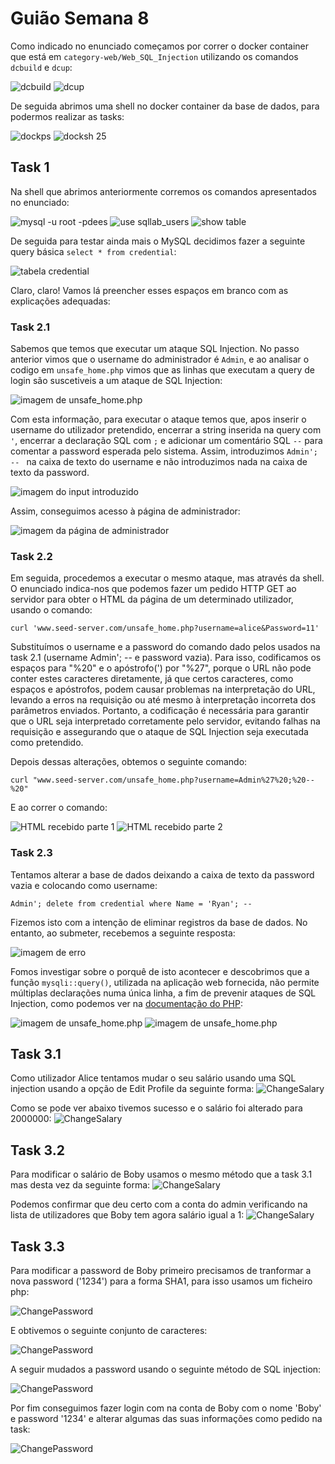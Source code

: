 # Guião Semana 8
Como indicado no enunciado começamos por correr o docker container que está em `category-web/Web_SQL_Injection` utilizando os comandos `dcbuild` e `dcup`:

![dcbuild](https://git.fe.up.pt/fsi/fsi2324/logs/l06g07/-/raw/main/images/sqli_00.png)
![dcup](https://git.fe.up.pt/fsi/fsi2324/logs/l06g07/-/raw/main/images/sqli_01.png)

De seguida abrimos uma shell no docker container da base de dados, para podermos realizar as tasks:

![dockps](https://git.fe.up.pt/fsi/fsi2324/logs/l06g07/-/raw/main/images/sqli_02.png)
![docksh 25](https://git.fe.up.pt/fsi/fsi2324/logs/l06g07/-/raw/main/images/sqli_03.png)


## Task 1
Na shell que abrimos anteriormente corremos os comandos apresentados no enunciado:

![mysql -u root -pdees](https://git.fe.up.pt/fsi/fsi2324/logs/l06g07/-/raw/main/images/sqli_045.png)
![use sqllab_users](https://git.fe.up.pt/fsi/fsi2324/logs/l06g07/-/raw/main/images/sqli_04.png)
![show table](https://git.fe.up.pt/fsi/fsi2324/logs/l06g07/-/raw/main/images/sqli_05.png)

De seguida para testar ainda mais o MySQL decidimos fazer a seguinte query básica `select * from credential`:

![tabela credential](https://git.fe.up.pt/fsi/fsi2324/logs/l06g07/-/raw/main/images/sqli_06.png)

Claro, claro! Vamos lá preencher esses espaços em branco com as explicações adequadas:

### Task 2.1
Sabemos que temos que executar um ataque SQL Injection. No passo anterior vimos que o username do administrador é `Admin`, e ao analisar o codigo em `unsafe_home.php` vimos que as linhas que executam a query de login são suscetiveis a um ataque de SQL Injection:

![imagem de unsafe_home.php](https://git.fe.up.pt/fsi/fsi2324/logs/l06g07/-/raw/main/images/sqli_13.png)

Com esta informação, para executar o ataque temos que, apos inserir o username do utilizador pretendido, encerrar a string inserida na query com `'`, encerrar a declaração SQL com `;` e adicionar um comentário SQL `--` para comentar a password esperada pelo sistema.
Assim, introduzimos `Admin'; -- ` na caixa de texto do username e não introduzimos nada na caixa de texto da password.

![imagem do input introduzido](https://git.fe.up.pt/fsi/fsi2324/logs/l06g07/-/raw/main/images/sqli_07.png)

Assim, conseguimos acesso à página de administrador:

![imagem da página de administrador](https://git.fe.up.pt/fsi/fsi2324/logs/l06g07/-/raw/main/images/sqli_08.png)

### Task 2.2
Em seguida, procedemos a executar o mesmo ataque, mas através da shell. O enunciado indica-nos que podemos fazer um pedido HTTP GET ao servidor para obter o HTML da página de um determinado utilizador, usando o comando:

```
curl 'www.seed-server.com/unsafe_home.php?username=alice&Password=11'
```

Substituímos o username e a password do comando dado pelos usados na task 2.1 (username Admin'; -- e password vazia). Para isso, codificamos os espaços para "%20" e o apóstrofo(') por "%27", porque o URL não pode conter estes caracteres diretamente, já que certos caracteres, como espaços e apóstrofos, podem causar problemas na interpretação do URL, levando a erros na requisição ou até mesmo à interpretação incorreta dos parâmetros enviados. Portanto, a codificação é necessária para garantir que o URL seja interpretado corretamente pelo servidor, evitando falhas na requisição e assegurando que o ataque de SQL Injection seja executada como pretendido.

Depois dessas alterações, obtemos o seguinte comando:

```
curl "www.seed-server.com/unsafe_home.php?username=Admin%27%20;%20--%20"
```

E ao correr o comando:

![HTML recebido parte 1](https://git.fe.up.pt/fsi/fsi2324/logs/l06g07/-/raw/main/images/sqli_11.png)
![HTML recebido parte 2](https://git.fe.up.pt/fsi/fsi2324/logs/l06g07/-/raw/main/images/sqli_10.png)

### Task 2.3
Tentamos alterar a base de dados deixando a caixa de texto da password vazia e colocando como username:

```
Admin'; delete from credential where Name = 'Ryan'; --
```

Fizemos isto com a intenção de eliminar registros da base de dados. No entanto, ao submeter, recebemos a seguinte resposta:

![imagem de erro](https://git.fe.up.pt/fsi/fsi2324/logs/l06g07/-/raw/main/images/sqli_12.png)

Fomos investigar sobre o porquê de isto acontecer e descobrimos que a função `mysqli::query()`, utilizada na aplicação web fornecida, não permite múltiplas declarações numa única linha, a fim de prevenir ataques de SQL Injection, como podemos ver na [documentação do PHP](https://www.php.net/manual/en/mysqli.quickstart.multiple-statement.php):

![imagem de unsafe_home.php](https://git.fe.up.pt/fsi/fsi2324/logs/l06g07/-/raw/main/images/sqli_14.png)
![imagem de unsafe_home.php](https://git.fe.up.pt/fsi/fsi2324/logs/l06g07/-/raw/main/images/sqli_13.png)


## Task 3.1

Como utilizador Alice tentamos mudar o seu salário usando uma SQL injection usando a opção de Edit Profile da seguinte forma: 
![ChangeSalary](https://git.fe.up.pt/fsi/fsi2324/logs/l06g07/-/raw/main/images/SQLI1.PNG)

Como se pode ver abaixo tivemos sucesso e o salário foi alterado para 2000000:
![ChangeSalary](https://git.fe.up.pt/fsi/fsi2324/logs/l06g07/-/raw/main/images/SQLI2.PNG)

## Task 3.2

Para modificar o salário de Boby usamos o mesmo método que a task 3.1 mas desta vez da seguinte forma:
![ChangeSalary](https://git.fe.up.pt/fsi/fsi2324/logs/l06g07/-/raw/main/images/SQLI4.PNG)

Podemos confirmar que deu certo com a conta do admin verificando na lista de utilizadores que Boby tem agora salário igual a 1:
![ChangeSalary](https://git.fe.up.pt/fsi/fsi2324/logs/l06g07/-/raw/main/images/SQLI5.PNG)

## Task 3.3

Para modificar a password de Boby primeiro precisamos de tranformar a nova password ('1234') para a forma SHA1, para isso usamos um ficheiro php:

![ChangePassword](https://git.fe.up.pt/fsi/fsi2324/logs/l06g07/-/raw/main/images/SQLI8.PNG)

E obtivemos o seguinte conjunto de caracteres:

![ChangePassword](https://git.fe.up.pt/fsi/fsi2324/logs/l06g07/-/raw/main/images/SQLI6.PNG)

A seguir mudados a password usando o seguinte método de SQL injection: 

![ChangePassword](https://git.fe.up.pt/fsi/fsi2324/logs/l06g07/-/raw/main/images/SQLI7.PNG)

Por fim conseguimos fazer login com na conta de Boby com o nome 'Boby' e password '1234' e alterar algumas das suas informações como pedido na task:

![ChangePassword](https://git.fe.up.pt/fsi/fsi2324/logs/l06g07/-/raw/main/images/SQL10.PNG)
